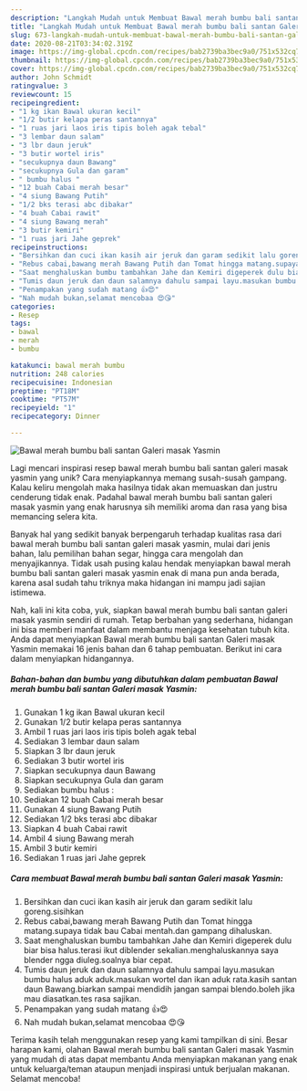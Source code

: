 ```yaml
---
description: "Langkah Mudah untuk Membuat Bawal merah bumbu bali santan Galeri masak Yasmin yang Lezat"
title: "Langkah Mudah untuk Membuat Bawal merah bumbu bali santan Galeri masak Yasmin yang Lezat"
slug: 673-langkah-mudah-untuk-membuat-bawal-merah-bumbu-bali-santan-galeri-masak-yasmin-yang-lezat
date: 2020-08-21T03:34:02.319Z
image: https://img-global.cpcdn.com/recipes/bab2739ba3bec9a0/751x532cq70/bawal-merah-bumbu-bali-santan-galeri-masak-yasmin-foto-resep-utama.jpg
thumbnail: https://img-global.cpcdn.com/recipes/bab2739ba3bec9a0/751x532cq70/bawal-merah-bumbu-bali-santan-galeri-masak-yasmin-foto-resep-utama.jpg
cover: https://img-global.cpcdn.com/recipes/bab2739ba3bec9a0/751x532cq70/bawal-merah-bumbu-bali-santan-galeri-masak-yasmin-foto-resep-utama.jpg
author: John Schmidt
ratingvalue: 3
reviewcount: 15
recipeingredient:
- "1 kg ikan Bawal ukuran kecil"
- "1/2 butir kelapa peras santannya"
- "1 ruas jari laos iris tipis boleh agak tebal"
- "3 lembar daun salam"
- "3 lbr daun jeruk"
- "3 butir wortel iris"
- "secukupnya daun Bawang"
- "secukupnya Gula dan garam"
- " bumbu halus "
- "12 buah Cabai merah besar"
- "4 siung Bawang Putih"
- "1/2 bks terasi abc dibakar"
- "4 buah Cabai rawit"
- "4 siung Bawang merah"
- "3 butir kemiri"
- "1 ruas jari Jahe geprek"
recipeinstructions:
- "Bersihkan dan cuci ikan kasih air jeruk dan garam sedikit lalu goreng.sisihkan"
- "Rebus cabai,bawang merah Bawang Putih dan Tomat hingga matang.supaya tidak bau Cabai mentah.dan gampang dihaluskan."
- "Saat menghaluskan bumbu tambahkan Jahe dan Kemiri digeperek dulu biar bisa halus.terasi ikut diblender sekalian.menghaluskannya saya blender ngga diuleg.soalnya biar cepat."
- "Tumis daun jeruk dan daun salamnya dahulu sampai layu.masukan bumbu halus aduk aduk.masukan wortel dan ikan aduk rata.kasih santan daun Bawang.biarkan sampai mendidih jangan sampai blendo.boleh jika mau diasatkan.tes rasa sajikan."
- "Penampakan yang sudah matang 👍😍"
- "Nah mudah bukan,selamat mencobaa 😍😘"
categories:
- Resep
tags:
- bawal
- merah
- bumbu

katakunci: bawal merah bumbu 
nutrition: 248 calories
recipecuisine: Indonesian
preptime: "PT18M"
cooktime: "PT57M"
recipeyield: "1"
recipecategory: Dinner

---
```



![Bawal merah bumbu bali santan Galeri masak Yasmin](https://img-global.cpcdn.com/recipes/bab2739ba3bec9a0/751x532cq70/bawal-merah-bumbu-bali-santan-galeri-masak-yasmin-foto-resep-utama.jpg)

Lagi mencari inspirasi resep bawal merah bumbu bali santan galeri masak yasmin yang unik? Cara menyiapkannya memang susah-susah gampang. Kalau keliru mengolah maka hasilnya tidak akan memuaskan dan justru cenderung tidak enak. Padahal bawal merah bumbu bali santan galeri masak yasmin yang enak harusnya sih memiliki aroma dan rasa yang bisa memancing selera kita.

Banyak hal yang sedikit banyak berpengaruh terhadap kualitas rasa dari bawal merah bumbu bali santan galeri masak yasmin, mulai dari jenis bahan, lalu pemilihan bahan segar, hingga cara mengolah dan menyajikannya. Tidak usah pusing kalau hendak menyiapkan bawal merah bumbu bali santan galeri masak yasmin enak di mana pun anda berada, karena asal sudah tahu triknya maka hidangan ini mampu jadi sajian istimewa.




Nah, kali ini kita coba, yuk, siapkan bawal merah bumbu bali santan galeri masak yasmin sendiri di rumah. Tetap berbahan yang sederhana, hidangan ini bisa memberi manfaat dalam membantu menjaga kesehatan tubuh kita. Anda dapat menyiapkan Bawal merah bumbu bali santan Galeri masak Yasmin memakai 16 jenis bahan dan 6 tahap pembuatan. Berikut ini cara dalam menyiapkan hidangannya.

<!--inarticleads1-->

##### Bahan-bahan dan bumbu yang dibutuhkan dalam pembuatan Bawal merah bumbu bali santan Galeri masak Yasmin:

1. Gunakan 1 kg ikan Bawal ukuran kecil
1. Gunakan 1/2 butir kelapa peras santannya
1. Ambil 1 ruas jari laos iris tipis boleh agak tebal
1. Sediakan 3 lembar daun salam
1. Siapkan 3 lbr daun jeruk
1. Sediakan 3 butir wortel iris
1. Siapkan secukupnya daun Bawang
1. Siapkan secukupnya Gula dan garam
1. Sediakan  bumbu halus :
1. Sediakan 12 buah Cabai merah besar
1. Gunakan 4 siung Bawang Putih
1. Sediakan 1/2 bks terasi abc dibakar
1. Siapkan 4 buah Cabai rawit
1. Ambil 4 siung Bawang merah
1. Ambil 3 butir kemiri
1. Sediakan 1 ruas jari Jahe geprek




<!--inarticleads2-->

##### Cara membuat Bawal merah bumbu bali santan Galeri masak Yasmin:

1. Bersihkan dan cuci ikan kasih air jeruk dan garam sedikit lalu goreng.sisihkan
1. Rebus cabai,bawang merah Bawang Putih dan Tomat hingga matang.supaya tidak bau Cabai mentah.dan gampang dihaluskan.
1. Saat menghaluskan bumbu tambahkan Jahe dan Kemiri digeperek dulu biar bisa halus.terasi ikut diblender sekalian.menghaluskannya saya blender ngga diuleg.soalnya biar cepat.
1. Tumis daun jeruk dan daun salamnya dahulu sampai layu.masukan bumbu halus aduk aduk.masukan wortel dan ikan aduk rata.kasih santan daun Bawang.biarkan sampai mendidih jangan sampai blendo.boleh jika mau diasatkan.tes rasa sajikan.
1. Penampakan yang sudah matang 👍😍
1. Nah mudah bukan,selamat mencobaa 😍😘




Terima kasih telah menggunakan resep yang kami tampilkan di sini. Besar harapan kami, olahan Bawal merah bumbu bali santan Galeri masak Yasmin yang mudah di atas dapat membantu Anda menyiapkan makanan yang enak untuk keluarga/teman ataupun menjadi inspirasi untuk berjualan makanan. Selamat mencoba!
